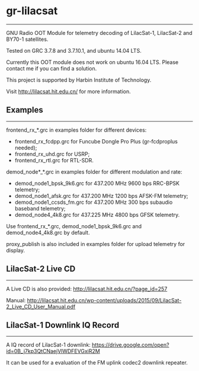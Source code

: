# gr-lilacsat
---------------------------------------
GNU Radio OOT Module for telemetry decoding of LilacSat-1, LilacSat-2 and BY70-1 satellites.

Tested on GRC 3.7.8 and 3.7.10.1, and ubuntu 14.04 LTS.

Currently this OOT module does not work on ubuntu 16.04 LTS. Please contact me if you can find a solution.

This project is supported by Harbin Institute of Technology.

Visit http://lilacsat.hit.edu.cn/ for more information.

## Examples
---------------------------------------
frontend_rx_\*.grc in examples folder for different devices:
* frontend_rx_fcdpp.grc for Funcube Dongle Pro Plus (gr-fcdproplus needed);
* frontend_rx_uhd.grc for USRP;
* frontend_rx_rtl.grc for RTL-SDR.

demod_node\*_\*.grc in examples folder for different modulation and rate:
* demod_node1_bpsk_9k6.grc for 437.200 MHz 9600 bps RRC-BPSK telemetry;
* demod_node1_afsk.grc for 437.200 MHz 1200 bps AFSK-FM telemetry;
* demod_node1_ccsds_fm.grc for 437.200 MHz 300 bps subaudio baseband telemetry;
* demod_node4_4k8.grc for 437.225 MHz 4800 bps GFSK telemetry.
 
Use frontend_rx_\*.grc, demod_node1_bpsk_9k6.grc and demod_node4_4k8.grc by default.

proxy_publish is also included in examples folder for upload telemetry for display.

## LilacSat-2 Live CD
---------------------------------------
A Live CD is also provided: http://lilacsat.hit.edu.cn/?page_id=257

Manual: http://lilacsat.hit.edu.cn/wp-content/uploads/2015/09/LilacSat-2_Live_CD_User_Manual.pdf

## LilacSat-1 Downlink IQ Record
---------------------------------------
A IQ record of LilacSat-1 downlink: https://drive.google.com/open?id=0B_j7kp3QtCNaejVlWDFEVGxiR2M

It can be used for a evaluation of the FM uplink codec2 downlink repeater.
